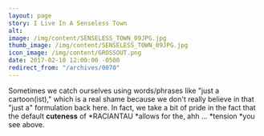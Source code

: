 ```yaml
---
layout: page
story: I Live In A Senseless Town
alt:
image: /img/content/SENSELESS_TOWN_09JPG.jpg
thumb_image: /img/content/SENSELESS_TOWN_09JPG.jpg
icon_image: /img/content/GROSSOUT.png
date: 2017-02-10 12:00:00 -0500
redirect_from: "/archives/0070"
---
```



Sometimes we catch ourselves using words/phrases like "just a cartoon(ist)," which is a real shame because we don't really believe in that "just a" formulation back here. In fact, we take a bit of pride in the fact that the default **cuteness** of *RACIANTAU&nbsp;*allows for the, ahh ...&nbsp;*tension&nbsp;*you see above.

